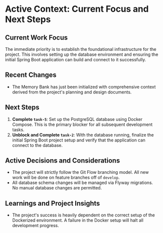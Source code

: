 # Active Context: Current Focus and Next Steps

## Current Work Focus
The immediate priority is to establish the foundational infrastructure for the project. This involves setting up the database environment and ensuring the initial Spring Boot application can build and connect to it successfully.

## Recent Changes
- The Memory Bank has just been initialized with comprehensive context derived from the project's planning and design documents.

## Next Steps
1.  **Complete `task-5`**: Set up the PostgreSQL database using Docker Compose. This is the primary blocker for all subsequent development tasks.
2.  **Unblock and Complete `task-2`**: With the database running, finalize the initial Spring Boot project setup and verify that the application can connect to the database.

## Active Decisions and Considerations
- The project will strictly follow the Git Flow branching model. All new work will be done on feature branches off of `develop`.
- All database schema changes will be managed via Flyway migrations. No manual database changes are permitted.

## Learnings and Project Insights
- The project's success is heavily dependent on the correct setup of the Dockerized environment. A failure in the Docker setup will halt all development progress.
